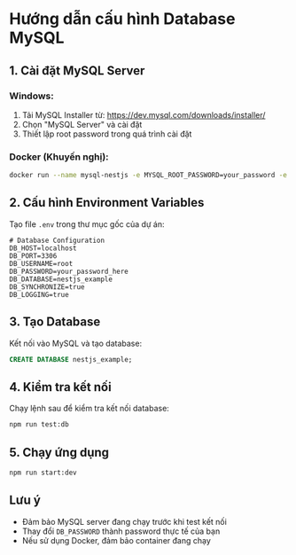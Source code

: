 # Hướng dẫn cấu hình Database MySQL

## 1. Cài đặt MySQL Server

### Windows:
1. Tải MySQL Installer từ: https://dev.mysql.com/downloads/installer/
2. Chọn "MySQL Server" và cài đặt
3. Thiết lập root password trong quá trình cài đặt

### Docker (Khuyến nghị):
```bash
docker run --name mysql-nestjs -e MYSQL_ROOT_PASSWORD=your_password -e MYSQL_DATABASE=nestjs_example -p 3306:3306 -d mysql:8.0
```

## 2. Cấu hình Environment Variables

Tạo file `.env` trong thư mục gốc của dự án:

```env
# Database Configuration
DB_HOST=localhost
DB_PORT=3306
DB_USERNAME=root
DB_PASSWORD=your_password_here
DB_DATABASE=nestjs_example
DB_SYNCHRONIZE=true
DB_LOGGING=true
```

## 3. Tạo Database

Kết nối vào MySQL và tạo database:

```sql
CREATE DATABASE nestjs_example;
```

## 4. Kiểm tra kết nối

Chạy lệnh sau để kiểm tra kết nối database:

```bash
npm run test:db
```

## 5. Chạy ứng dụng

```bash
npm run start:dev
```

## Lưu ý

- Đảm bảo MySQL server đang chạy trước khi test kết nối
- Thay đổi `DB_PASSWORD` thành password thực tế của bạn
- Nếu sử dụng Docker, đảm bảo container đang chạy
